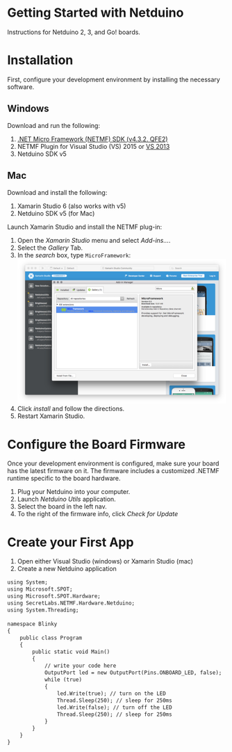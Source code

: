 # Getting Started with Netduino
Instructions for Netduino 2, 3, and Go! boards.

# Installation
First, configure your development environment by installing the necessary software.

## Windows
Download and run the following:

1. [.NET Micro Framework (NETMF) SDK (v4.3.2. QFE2)](http://static.netduino.com/downloads/netmfsdk/v4.3.2-QFE2/MicroFrameworkSDK.MSI)
2. NETMF Plugin for Visual Studio (VS) 2015 or [VS 2013](http://static.netduino.com/downloads/netmfsdk/v4.3.2-QFE2/netmfvs2013.vsix)
3. Netduino SDK v5

## Mac
Download and install the following:

 1. Xamarin Studio 6 (also works with v5)
 2. Netduino SDK v5 (for Mac)

Launch Xamarin Studio and install the NETMF plug-in:

1. Open the *Xamarin Studio* menu and select *Add-ins...*.
2. Select the *Gallery* Tab.
3. In the *search* box, type `MicroFramework`:
![MicroFramework Search Dialog](MicroFramework_Addin.png)
4. Click *install* and follow the directions.
5. Restart Xamarin Studio.

#  Configure the Board Firmware
Once your development environment is configured, make sure your board has the latest firmware on it. The firmware includes a customized .NETMF runtime specific to the board hardware.

1. Plug your Netduino into your computer.
2. Launch *Netduino Utils* application.
3. Select the board in the left nav.
4. To the right of the firmware info, click *Check for Update*

# Create your First App

1. Open either Visual Studio (windows) or Xamarin Studio (mac)
2. Create a new Netduino application

```CSharp
using System;
using Microsoft.SPOT;
using Microsoft.SPOT.Hardware;
using SecretLabs.NETMF.Hardware.Netduino;
using System.Threading;

namespace Blinky
{
	public class Program
	{
		public static void Main()
		{
			// write your code here
			OutputPort led = new OutputPort(Pins.ONBOARD_LED, false);
			while (true)
			{
				led.Write(true); // turn on the LED
				Thread.Sleep(250); // sleep for 250ms
				led.Write(false); // turn off the LED
				Thread.Sleep(250); // sleep for 250ms
			}
		} 
	}
}
```